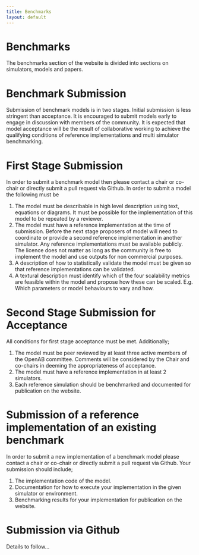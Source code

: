 ```yaml
---
title: Benchmarks
layout: default
---
```


# Benchmarks

The benchmarks section of the website is divided into sections on simulators, models and papers. 

# Benchmark Submission

Submission of benchmark models is in two stages. Initial submission is less stringent than acceptance. It is encouraged to submit models early to engage in discussion with members of the community. It is expected that model acceptance will be the result of collaborative working to achieve the qualifying conditions of reference implementations and multi simulator benchmarking.

# First Stage Submission

In order to submit a benchmark model then please contact a chair or co-chair or directly submit a pull request via Github. In order to submit a model the following must be 

1) The model must be describable in high level description using text, equations or diagrams. It must be possible for the implementation of this model to be repeated by a reviewer.
2) The model must have a reference implementation at the time of submission. Before the next stage proposers of model will need to coordinate or provide a second reference implementation in another simulator. Any reference implementations must be available publicly. The licence does not matter as long as the community is free to implement the model and use outputs for non commercial purposes.
3) A description of how to statistically validate the model must be given so that reference implementations can be validated.
4) A textural description must identify which of the four scalability metrics are feasible within the model and propose how these can be scaled. E.g. Which parameters or model behaviours to vary and how.

# Second Stage Submission for Acceptance

All conditions for first stage acceptance must be met. Additionally;
1) The model must be peer reviewed by at least three active members of the OpenAB committee. Comments will be considered by the Chair and co-chairs in deeming the appropriateness of acceptance.
2) The model must have a reference implementation in at least 2 simulators.
3) Each reference simulation should be benchmarked and documented for publication on the website.

# Submission of a reference implementation of an existing benchmark

In order to submit a new implementation of a benchmark model please contact a chair or co-chair or directly submit a pull request via Github. Your submission should include;

1) The implementation code of the model. 
2) Documentation for how to execute your implementation in the given simulator or environment.
3) Benchmarking results for your implementation for publication on the website.


# Submission via Github

Details to follow...